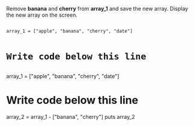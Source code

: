 Remove **banana** and **cherry** 
from **array_1** and save the new array.
Display the new array on the screen.

<codeblock language="ruby" type="exercise" testMode="fixedInput">
<code>
array_1 = ["apple", "banana", "cherry", "date"]

# Write code below this line

</code>
<solution>
array_1 = ["apple", "banana", "cherry", "date"]

# Write code below this line
array_2 = array_1 - ["banana", "cherry"]
puts array_2

</solution>
</codeblock>
